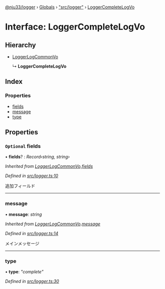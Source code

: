 [@nju33/logger](../README.md) › [Globals](../globals.md) › ["src/logger"](../modules/_src_logger_.md) › [LoggerCompleteLogVo](_src_logger_.loggercompletelogvo.md)

# Interface: LoggerCompleteLogVo

## Hierarchy

* [LoggerLogCommonVo](_src_logger_.loggerlogcommonvo.md)

  ↳ **LoggerCompleteLogVo**

## Index

### Properties

* [fields](_src_logger_.loggercompletelogvo.md#optional-fields)
* [message](_src_logger_.loggercompletelogvo.md#message)
* [type](_src_logger_.loggercompletelogvo.md#type)

## Properties

### `Optional` fields

• **fields**? : *Record‹string, string›*

*Inherited from [LoggerLogCommonVo](_src_logger_.loggerlogcommonvo.md).[fields](_src_logger_.loggerlogcommonvo.md#optional-fields)*

*Defined in [src/logger.ts:10](https://github.com/nju33/logger/blob/2cda14a/src/logger.ts#L10)*

追加フィールド

___

###  message

• **message**: *string*

*Inherited from [LoggerLogCommonVo](_src_logger_.loggerlogcommonvo.md).[message](_src_logger_.loggerlogcommonvo.md#message)*

*Defined in [src/logger.ts:14](https://github.com/nju33/logger/blob/2cda14a/src/logger.ts#L14)*

メインメッセージ

___

###  type

• **type**: *"complete"*

*Defined in [src/logger.ts:30](https://github.com/nju33/logger/blob/2cda14a/src/logger.ts#L30)*
